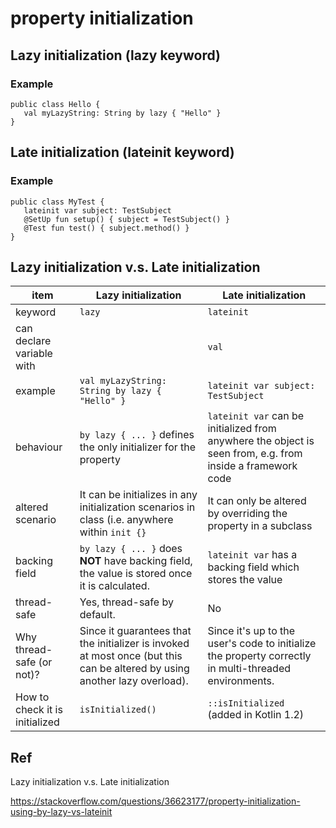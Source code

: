 # property initialization
## Lazy initialization (lazy keyword)
### Example

    public class Hello {
       val myLazyString: String by lazy { "Hello" }
    }

## Late initialization (lateinit keyword)
### Example

    public class MyTest {
       lateinit var subject: TestSubject
       @SetUp fun setup() { subject = TestSubject() }
       @Test fun test() { subject.method() }
    }

## Lazy initialization v.s. Late initialization

| item                | Lazy initialization | Late initialization |
----------------------| ------------------- | ------------------- |
| keyword             | `lazy`                | `lateinit`            |
| can declare variable with |                 | `val`                 | `var`                 |
| example                    | `val myLazyString: String by lazy { "Hello" }`                    | `lateinit var subject: TestSubject`                    |
| behaviour | `by lazy { ... }` defines the only initializer for the property | `lateinit var` can be initialized from anywhere the object is seen from, e.g. from inside a framework code |
| altered scenario | It can be initializes in any initialization scenarios in class (i.e. anywhere within `init {}` | It can only be altered by overriding the property in a subclass
| backing field | `by lazy { ... }` does **NOT** have backing field, the value is stored once it is calculated. | `lateinit var` has a backing field which stores the value
| thread-safe | Yes, thread-safe by default. | No |
| Why thread-safe (or not)? | Since it guarantees that the initializer is invoked at most once (but this can be altered by using another lazy overload). | Since it's up to the user's code to initialize the property correctly in multi-threaded environments. |
| How to check it is initialized | `isInitialized()` | `::isInitialized` (added in Kotlin 1.2) | 

## Ref
Lazy initialization v.s. Late initialization

https://stackoverflow.com/questions/36623177/property-initialization-using-by-lazy-vs-lateinit
